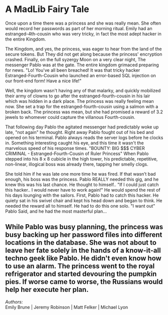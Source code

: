 # A MadLib Fairy Tale
Once upon a time there was a princess and she was really mean. She often would record her passwords as part of her morning ritual. Emily had an estranged-4th-cousin who was very tricky, in fact the most adept hacker in the entire Kingdom.

The Kingdom, and yes, the princess, was eager to hear from the land of the secure tokens. But They did not get along because the princess' encryption crashed. Finally, on the full syzergy Moon on a very clear night, The messenger Pablo was at the gate. The entire kingdom grimaced preparing for news. "Lo! You've all been breached! It was that tricky hacker Estranged-Fourth-Cousin who launched an error-based SQL injection on our front-end form! Have a nice life!"

Well, the kingdom wasn't having any of that malarky, and quickly mobilized their army of clowns to go after the estranged-fourth-cousin in his lair which was hidden in a dark place. The princess was really feeling mean now. She set a trap for the estranged-fourth-cousin using a salmon with a broken back. The princess was mean, but she had promised a reward of 3.2 jewels to whomever could capture the villanous Fourth-cousin.

That following day Pablo the agitated messenger had predictably woke up late, "not again" he thought. Right away Pablo fought out of his bed and opened on his terminal. Pablo always reads the server logs before he clocks in. Something interesting caught his eye, and this time it wasn't the marvelous speed of his response times. "BOUNTY: BIG $$$ CYBER CRIMINAL - Estranged-Fourth-Cousin of Ruler Princess" When Pablo stepped into his 8 x 8 cubicle in the high tower, his predictable, repetitive, non-linear, illogical boss was already there, tapping her smelly clogs. 
 
She told him if he was late one more time he was fired. If that wasn’t bad enough, his boss was the princess. Pablo REALLY needed this gig, and he knew this was his last chance. He thought to himself.. "If I could just catch this hacker.. I would never have to work again!" He would spend the rest of his days lounging with the sailors. First, Pablo had to catch this hacker. He quiety sat in his swivel chair and kept his head down and began to think. He needed the reward all to himself. He had to do this one solo. "I want out" Pablo Said, and he had the most masterful plan...

While Pablo was busy planning, the princess was busy backing up her password files into different locations in the database. She was not about to leave her fate solely in the hands of a know-it-all techno geek like Pablo. He didn't even know how to use an alarm.  The princess went to the royal refrigerator and started devouring the pumpkin pies. If worse came to worse, the Russians would help her execute her plan.
---
*Authors:*  
Emily Brune | Jeremy Robinson | Matt Felker | Michael Lyon